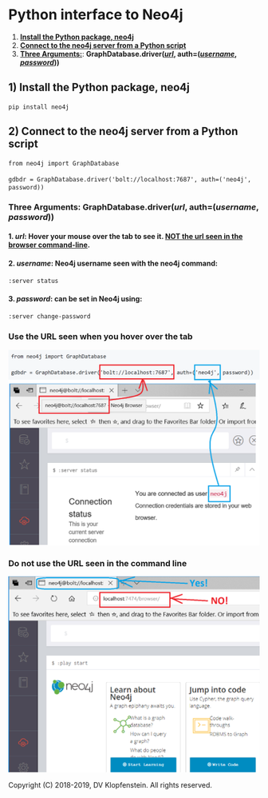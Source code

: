 # Python interface to Neo4j

1) [**Install the Python package, neo4j**](#1-install-the-python-package-neo4j)
2) [**Connect to the neo4j server from a Python script**](#2-connect-to-the-neo4j-server-from-a-python-script)
3) [**Three Arguments:**](#three-arguments-graphdatabasedriverurl-authusername-password):
**GraphDatabase.driver([_url_](#1-url-hover-your-mouse-over-the-tab-to-see-it--not-the-url-seen-in-the-browser-command-line),
auth=([_username_](#2-username-neo4j-username-seen-with-the-neo4j-command), [_password_](#3-password-can-be-set-in-neo4j-using)))**

## 1) Install the Python package, neo4j
```
pip install neo4j
```

## 2) Connect to the neo4j server from a Python script
```
from neo4j import GraphDatabase

gdbdr = GraphDatabase.driver('bolt://localhost:7687', auth=('neo4j', password))
```

### Three Arguments: GraphDatabase.driver(_url_, auth=(_username_, _password_))
#### 1. _url_: Hover your mouse over the tab to see it.  [NOT the url seen in the browser command-line](#do-not-use-the-url-seen-in-the-command-line).   
#### 2. _username_: Neo4j username seen with the neo4j command:    
```
:server status
```
#### 3. _password_: can be set in Neo4j using:   
```
:server change-password
```
### Use the URL seen when you hover over the tab
![driver args](images/python_neo4j_gdbdr.png)

### Do not use the URL seen in the command line
![URL Yes NO](images/python_neo4j_gdbdr_url.png)

Copyright (C) 2018-2019, DV Klopfenstein. All rights reserved.
